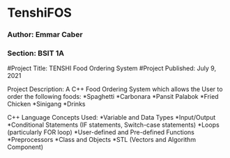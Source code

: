 # TenshiFOS

### Author: Emmar Caber
### Section: BSIT 1A
	
#Project Title: TENSHI Food Ordering System
#Project Published: July 9, 2021
	
Project Description: 
		A C++ Food Ordering System which allows the User to order the following foods:
			*Spaghetti
			*Carbonara
			*Pansit Palabok
			*Fried Chicken
			*Sinigang
			*Drinks
		
C++ Language Concepts Used:
		*Variable and Data Types
		*Input/Output
		*Conditional Statements (IF statements, Switch-case statements)
		*Loops (particularly FOR loop)
		*User-defined and Pre-defined Functions
		*Preprocessors
		*Class and Objects 
		*STL (Vectors and Algorithm Component)
